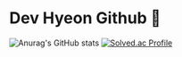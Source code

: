 # Dev Hyeon Github 💜
![Anurag's GitHub stats](https://github-readme-stats.vercel.app/api?username=devhyeon0&show_icons=true&theme=synthwave)
[![Solved.ac Profile](http://mazassumnida.wtf/api/v2/generate_badge?boj=devhyeon0)](https://solved.ac/devhyeon0/)
